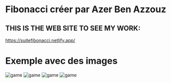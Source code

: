 # Fibonacci créer par Azer Ben Azzouz

## THIS IS THE WEB SITE TO SEE MY WORK:

https://suitefibonacci.netlify.app/

# Exemple avec des images

![game](https://upload.wikimedia.org/wikipedia/commons/thumb/6/6c/PascalFibonacci.svg/310px-PascalFibonacci.svg.png) ![game](http://ekladata.com/AX2GskXtHnG_QwgccvOxQqq1S5Y.png) ![game](https://images.schoolmouv.fr/leonardo-fibonacci.png) ![game](https://images.schoolmouv.fr/leonardo-fibonacci.png)


